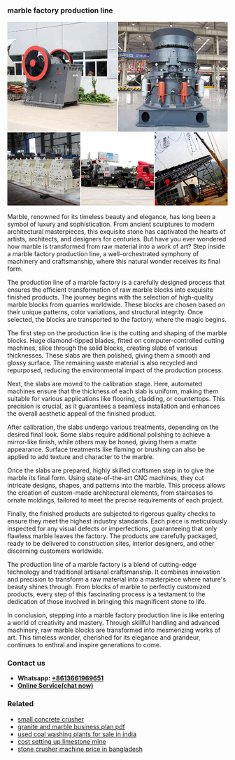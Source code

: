 <h3>marble factory production line</h3><img src='1708322697.jpg' alt=''><p>Marble, renowned for its timeless beauty and elegance, has long been a symbol of luxury and sophistication. From ancient sculptures to modern architectural masterpieces, this exquisite stone has captivated the hearts of artists, architects, and designers for centuries. But have you ever wondered how marble is transformed from raw material into a work of art? Step inside a marble factory production line, a well-orchestrated symphony of machinery and craftsmanship, where this natural wonder receives its final form.</p><p>The production line of a marble factory is a carefully designed process that ensures the efficient transformation of raw marble blocks into exquisite finished products. The journey begins with the selection of high-quality marble blocks from quarries worldwide. These blocks are chosen based on their unique patterns, color variations, and structural integrity. Once selected, the blocks are transported to the factory, where the magic begins.</p><p>The first step on the production line is the cutting and shaping of the marble blocks. Huge diamond-tipped blades, fitted on computer-controlled cutting machines, slice through the solid blocks, creating slabs of various thicknesses. These slabs are then polished, giving them a smooth and glossy surface. The remaining waste material is also recycled and repurposed, reducing the environmental impact of the production process.</p><p>Next, the slabs are moved to the calibration stage. Here, automated machines ensure that the thickness of each slab is uniform, making them suitable for various applications like flooring, cladding, or countertops. This precision is crucial, as it guarantees a seamless installation and enhances the overall aesthetic appeal of the finished product.</p><p>After calibration, the slabs undergo various treatments, depending on the desired final look. Some slabs require additional polishing to achieve a mirror-like finish, while others may be honed, giving them a matte appearance. Surface treatments like flaming or brushing can also be applied to add texture and character to the marble.</p><p>Once the slabs are prepared, highly skilled craftsmen step in to give the marble its final form. Using state-of-the-art CNC machines, they cut intricate designs, shapes, and patterns into the marble. This process allows the creation of custom-made architectural elements, from staircases to ornate moldings, tailored to meet the precise requirements of each project.</p><p>Finally, the finished products are subjected to rigorous quality checks to ensure they meet the highest industry standards. Each piece is meticulously inspected for any visual defects or imperfections, guaranteeing that only flawless marble leaves the factory. The products are carefully packaged, ready to be delivered to construction sites, interior designers, and other discerning customers worldwide.</p><p>The production line of a marble factory is a blend of cutting-edge technology and traditional artisanal craftsmanship. It combines innovation and precision to transform a raw material into a masterpiece where nature's beauty shines through. From blocks of marble to perfectly customized products, every step of this fascinating process is a testament to the dedication of those involved in bringing this magnificent stone to life.</p><p>In conclusion, stepping into a marble factory production line is like entering a world of creativity and mastery. Through skillful handling and advanced machinery, raw marble blocks are transformed into mesmerizing works of art. This timeless wonder, cherished for its elegance and grandeur, continues to enthral and inspire generations to come.</p><h3>Contact us</h3><ul><li><strong>Whatsapp:&nbsp;<a href="https://wa.me/8613661969651">+8613661969651</a></strong></li><li><a href="https://swt.shibang-china.com/?git&amp;zhl&amp;marble factory production line"><strong>Online Service(chat now)</strong></a></li></ul><h3>Related</h3><ul><li><a href='small concrete crusher.md'>small concrete crusher</a></li><li><a href='granite and marble business plan pdf.md'>granite and marble business plan pdf</a></li><li><a href='used coal washing plants for sale in india.md'>used coal washing plants for sale in india</a></li><li><a href='cost setting up limestone mine.md'>cost setting up limestone mine</a></li><li><a href='stone crusher machine price in bangladesh.md'>stone crusher machine price in bangladesh</a></li></ul>